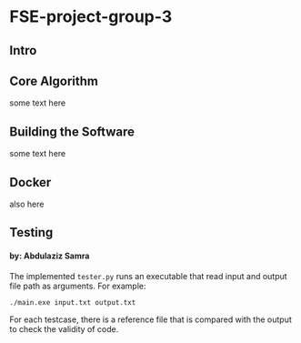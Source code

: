 # FSE-project-group-3
## Intro

## Core Algorithm
some text here

## Building the Software
some text here

## Docker
also here

## Testing
#### by: Abdulaziz Samra
The implemented `tester.py` runs an executable that read input and output file path as arguments. For example:
```shell
./main.exe input.txt output.txt
```
For each testcase, there is a reference file that is compared with the output to check the validity of code.
